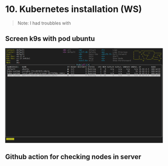 # 10. Kubernetes installation (WS)

>Note: I had troubbles with




## Screen k9s with pod ubuntu
![Alt text](https://github.com/jankalep/10.-Kubernetes-installation-WS-/blob/master/k9s-n-pod.png)

## Github action for checking nodes in server


